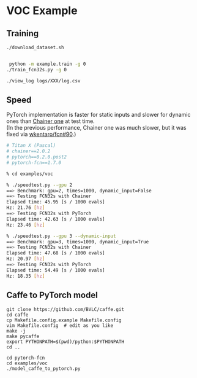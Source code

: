 # VOC Example


## Training


```bash
./download_dataset.sh


 python -m example.train -g 0
./train_fcn32s.py -g 0 

./view_log logs/XXX/log.csv
```


## Speed

PyTorch implementation is faster for static inputs and slower for dynamic ones than [Chainer one](https://github.com/wkentaro/fcn) at test time.  
(In the previous performance, Chainer one was much slower, but it was fixed via [wkentaro/fcn#90](https://github.com/wkentaro/fcn/pull/90).)  

```bash
# Titan X (Pascal)
# chainer==2.0.2
# pytorch==0.2.0.post2
# pytorch-fcn==1.7.0

% cd examples/voc

% ./speedtest.py --gpu 2
==> Benchmark: gpu=2, times=1000, dynamic_input=False
==> Testing FCN32s with Chainer
Elapsed time: 45.95 [s / 1000 evals]
Hz: 21.76 [hz]
==> Testing FCN32s with PyTorch
Elapsed time: 42.63 [s / 1000 evals]
Hz: 23.46 [hz]

% ./speedtest.py --gpu 3 --dynamic-input
==> Benchmark: gpu=3, times=1000, dynamic_input=True
==> Testing FCN32s with Chainer
Elapsed time: 47.68 [s / 1000 evals]
Hz: 20.97 [hz]
==> Testing FCN32s with PyTorch
Elapsed time: 54.49 [s / 1000 evals]
Hz: 18.35 [hz]
```


## Caffe to PyTorch model

```
git clone https://github.com/BVLC/caffe.git
cd caffe
cp Makefile.config.example Makefile.config
vim Makefile.config  # edit as you like
make -j
make pycaffe
export PYTHONPATH=$(pwd)/python:$PYTHONPATH
cd ..

cd pytorch-fcn
cd examples/voc
./model_caffe_to_pytorch.py
```
